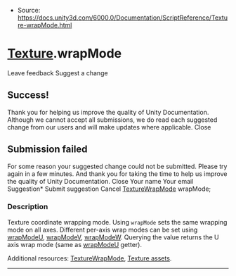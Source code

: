 * Source: https://docs.unity3d.com/6000.0/Documentation/ScriptReference/Texture-wrapMode.html

#  [Texture](https://docs.unity3d.com/6000.0/Documentation/ScriptReference/Texture.html).wrapMode
Leave feedback
Suggest a change
## Success!
Thank you for helping us improve the quality of Unity Documentation. Although we cannot accept all submissions, we do read each suggested change from our users and will make updates where applicable.
Close
## Submission failed
For some reason your suggested change could not be submitted. Please <a>try again</a> in a few minutes. And thank you for taking the time to help us improve the quality of Unity Documentation.
Close
Your name Your email Suggestion* Submit suggestion
Cancel
[TextureWrapMode](https://docs.unity3d.com/6000.0/Documentation/ScriptReference/TextureWrapMode.html) wrapMode; 
### Description
Texture coordinate wrapping mode.
Using `wrapMode` sets the same wrapping mode on all axes. Different per-axis wrap modes can be set using [wrapModeU](https://docs.unity3d.com/6000.0/Documentation/ScriptReference/Texture-wrapModeU.html), [wrapModeV](https://docs.unity3d.com/6000.0/Documentation/ScriptReference/Texture-wrapModeV.html), [wrapModeW](https://docs.unity3d.com/6000.0/Documentation/ScriptReference/Texture-wrapModeW.html). Querying the value returns the U axis wrap mode (same as [wrapModeU](https://docs.unity3d.com/6000.0/Documentation/ScriptReference/Texture-wrapModeU.html) getter).  
  
Additional resources: [TextureWrapMode](https://docs.unity3d.com/6000.0/Documentation/ScriptReference/TextureWrapMode.html), [Texture assets](https://docs.unity3d.com/6000.0/Documentation/Manual/class-TextureImporter.html).
* * *
